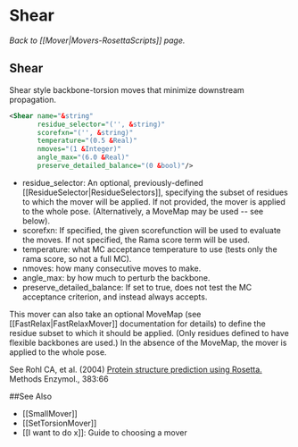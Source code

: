 # Shear
*Back to [[Mover|Movers-RosettaScripts]] page.*
## Shear

Shear style backbone-torsion moves that minimize downstream propagation.

```xml
<Shear name="&string"
       residue_selector="('', &string)"
       scorefxn="('', &string)"
       temperature="(0.5 &Real)"
       nmoves="(1 &Integer)"
       angle_max="(6.0 &Real)"
       preserve_detailed_balance="(0 &bool)"/>
```

-   residue\_selector: An optional, previously-defined [[ResidueSelector|ResidueSelectors]], specifying the subset of residues to which the mover will be applied.  If not provided, the mover is applied to the whole pose.  (Alternatively, a MoveMap may be used -- see below).
-   scorefxn: If specified, the given scorefunction will be used to evaluate the moves. If not specified, the Rama score term will be used.
-   temperature: what MC acceptance temperature to use (tests only the rama score, so not a full MC).
-   nmoves: how many consecutive moves to make.
-   angle\_max: by how much to perturb the backbone.
-   preserve\_detailed\_balance: If set to true, does not test the MC acceptance criterion, and instead always accepts.

This mover can also take an optional MoveMap (see [[FastRelax|FastRelaxMover]] documentation for details) to define the residue subset to which it should be applied.  (Only residues defined to have flexible backbones are used.)  In the absence of the MoveMap, the mover is applied to the whole pose.

See Rohl CA, et al. (2004) [Protein structure prediction using Rosetta.](http://www.sciencedirect.com/science/article/pii/S0076687904830040) Methods Enzymol., 383:66


##See Also

* [[SmallMover]]
* [[SetTorsionMover]]
* [[I want to do x]]: Guide to choosing a mover
